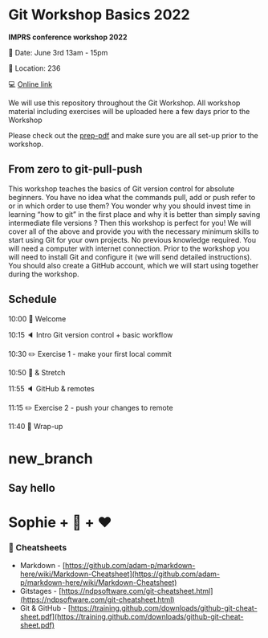 # Git Workshop Basics 2022

__IMPRS conference workshop 2022__

:calendar: Date: June 3rd 13am - 15pm

:door: Location: 236

:computer: [Online link](https://us06web.zoom.us/j/85782801861?pwd=cFNvVEV2YXlPeFppQlJIQ29TbjUyUT09)

We will use this repository throughout the Git Workshop. All workshop material including exercises will be uploaded here a few days prior to the Workshop

Please check out the [prep-pdf](https://github.com/aranas/Git_Workshop_Basics2022/blob/main/1_Howtoprepare.pdf) and make sure you are all set-up prior to the workshop.

## From zero to git-pull-push

This workshop teaches the basics of Git version control for absolute beginners. You have no idea what the commands pull, add or push refer to or in which order to use them? You wonder why you should invest time in learning “how to git” in the first place and why it is better than simply saving intermediate file versions ? Then this workshop is perfect for you!  We will cover all of the above and provide you with the necessary minimum skills to start using Git for your own projects. No previous knowledge required. You will need a computer with internet connection. Prior to the workshop you will need to install Git and configure it (we will send detailed instructions). You should also create a GitHub account, which we will start using together during the workshop.

## Schedule
10:00  :wave: Welcome

10:15  :speaker: Intro Git version control + basic workflow

10:30  :pencil2: Exercise 1 - make your first local commit

10:50  :cookie: & Stretch

11:55  :speaker: GitHub & remotes

11:15  :pencil2: Exercise 2 - push your changes to remote

11:40  :ribbon: Wrap-up

# new_branch

## Say hello
Sophie + :wave: + :heart:
=======
### 📝 Cheatsheets

* Markdown - [https://github.com/adam-p/markdown-here/wiki/Markdown-Cheatsheet](https://github.com/adam-p/markdown-here/wiki/Markdown-Cheatsheet)
* Gitstages - [https://ndpsoftware.com/git-cheatsheet.html](https://ndpsoftware.com/git-cheatsheet.html)
* Git & GitHub - [https://training.github.com/downloads/github-git-cheat-sheet.pdf](https://training.github.com/downloads/github-git-cheat-sheet.pdf)

